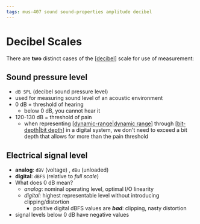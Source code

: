 ```yaml
---
tags: mus-407 sound sound-properties amplitude decibel
---
```


# Decibel Scales

There are **two** distinct cases of the [[decibel]] scale for use of measurement:

## Sound pressure level

- `dB SPL` (decibel sound pressure level)
- used for measuring sound level of an acoustic environment
- 0 dB = threshold of hearing
  - below 0 dB, you cannot hear it
- 120-130 dB = threshold of pain
  - when representing [[dynamic-range|dynamic range]] through [[bit-depth|bit depth]] in a digital system, we don't need to exceed a bit depth that allows for more than the pain threshold

## Electrical signal level

- **analog**: `dBV` (voltage) , `dBu` (unloaded)
- **digital**: `dBFS` (relative to _full scale_)
- What does 0 dB mean?
  - _analog_: nominal operating level, optimal I/O linearity
  - _digital:_ highest representable level without introducing clipping/distortion
    - positive digital dBFS values are **_bad_**: clipping, nasty distortion
- signal levels below 0 dB have negative values

[//begin]: # "Autogenerated link references for markdown compatibility"
[decibel]: decibel "Decibel"
[dynamic-range|dynamic range]: dynamic-range "Dynamic Range"
[bit-depth|bit depth]: bit-depth "Bit Depth"
[//end]: # "Autogenerated link references"